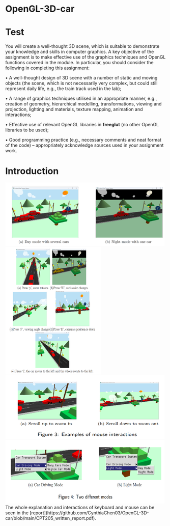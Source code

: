 # OpenGL-3D-car
Test
=====
You will create a well-thought 3D scene, which is suitable to demonstrate your knowledge and skills in computer graphics. A key objective of the assignment is to make effective use of the graphics techniques 
and OpenGL functions covered in the module. In particular, you should consider the following in completing this assignment:

• A well-thought design of 3D scene with a number of static and moving objects (the scene, which is not necessarily very complex, but could still represent daily life, e.g., the train track used in the lab);

• A range of graphics techniques utilised in an appropriate manner, e.g., creation of geometry, hierarchical modelling, transformations, viewing and projection, lighting and materials, texture 
mapping, animation and interactions;

• Effective use of relevant OpenGL libraries in **freeglut** (no other OpenGL libraries to be used);

• Good programming practice (e.g., necessary comments and neat format of the code) – appropriately acknowledge sources used in your assignment work.

Introduction
=====

<img src="rendering_figures/1.png" alt="Your Image" width="500" height="200">

<img src="rendering_figures/2.png" alt="Your Image" width="300" height="400">

<img src="rendering_figures/3.png" alt="Your Image" width="500" height="200">

<img src="rendering_figures/4.png" alt="Your Image" width="500" height="200">
The whole explanation and interactions of keyboard and mouse can be seen in the [report](https://github.com/CynthiaChen03/OpenGL-3D-car/blob/main/CPT205_written_report.pdf).

